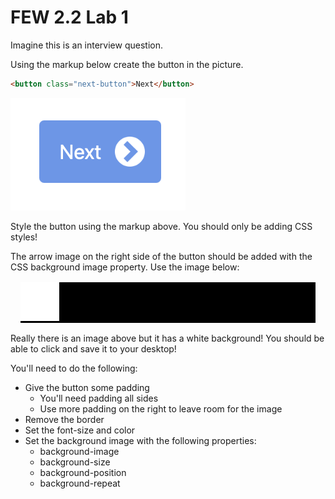 # FEW 2.2 Lab 1

Imagine this is an interview question. 

Using the markup below create the button in the picture.

```HTML
<button class="next-button">Next</button>
```

![button](images/button.png)

Style the button using the markup above. You should only be adding CSS styles! 

The arrow image on the right side of the button should be added with the CSS background image property. Use the image below: 

<div style="background-color: black; margin: 1rem">
  <img src="images/circle-arrow.png">
</div>

Really there is an image above but it has a white background! You should be able to click and save it to your desktop!

You'll need to do the following: 

- Give the button some padding
  - You'll need padding all sides
  - Use more padding on the right to leave room for the image
- Remove the border
- Set the font-size and color
- Set the background image with the following properties: 
  - background-image
  - background-size
  - background-position
  - background-repeat
